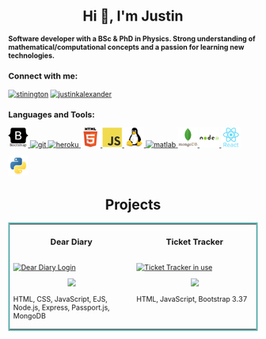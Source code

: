<h1 align="center">Hi 👋, I'm Justin</h1>
<h4 align="Left">Software developer with a BSc & PhD in Physics. Strong understanding of mathematical/computational concepts and a passion for learning new technologies.</h3>

<h3 align="left">Connect with me:</h3>
<p align="left">
<a href="https://twitter.com/stinington" target="blank"><img align="center" src="https://raw.githubusercontent.com/rahuldkjain/github-profile-readme-generator/master/src/images/icons/Social/twitter.svg" alt="stinington" height="30" width="40" /></a>
<a href="https://linkedin.com/in/justinkalexander" target="blank"><img align="center" src="https://raw.githubusercontent.com/rahuldkjain/github-profile-readme-generator/master/src/images/icons/Social/linked-in-alt.svg" alt="justinkalexander" height="30" width="40" /></a>
</p>

<h3 align="left">Languages and Tools:</h3>
<p align="left"> <a href="https://getbootstrap.com" target="_blank" rel="noreferrer"> <img src="https://raw.githubusercontent.com/devicons/devicon/master/icons/bootstrap/bootstrap-plain-wordmark.svg" alt="bootstrap" width="40" height="40"/> </a> <a href="https://git-scm.com/" target="_blank" rel="noreferrer"> <img src="https://www.vectorlogo.zone/logos/git-scm/git-scm-icon.svg" alt="git" width="40" height="40"/> </a> <a href="https://heroku.com" target="_blank" rel="noreferrer"> <img src="https://www.vectorlogo.zone/logos/heroku/heroku-icon.svg" alt="heroku" width="40" height="40"/> </a> <a href="https://www.w3.org/html/" target="_blank" rel="noreferrer"> <img src="https://raw.githubusercontent.com/devicons/devicon/master/icons/html5/html5-original-wordmark.svg" alt="html5" width="40" height="40"/> </a> <a href="https://developer.mozilla.org/en-US/docs/Web/JavaScript" target="_blank" rel="noreferrer"> <img src="https://raw.githubusercontent.com/devicons/devicon/master/icons/javascript/javascript-original.svg" alt="javascript" width="40" height="40"/> </a> <a href="https://www.linux.org/" target="_blank" rel="noreferrer"> <img src="https://raw.githubusercontent.com/devicons/devicon/master/icons/linux/linux-original.svg" alt="linux" width="40" height="40"/> </a> <a href="https://www.mathworks.com/" target="_blank" rel="noreferrer"> <img src="https://upload.wikimedia.org/wikipedia/commons/2/21/Matlab_Logo.png" alt="matlab" width="40" height="40"/> </a> <a href="https://www.mongodb.com/" target="_blank" rel="noreferrer"> <img src="https://raw.githubusercontent.com/devicons/devicon/master/icons/mongodb/mongodb-original-wordmark.svg" alt="mongodb" width="40" height="40"/> </a> <a href="https://nodejs.org" target="_blank" rel="noreferrer"> <img src="https://raw.githubusercontent.com/devicons/devicon/master/icons/nodejs/nodejs-original-wordmark.svg" alt="nodejs" width="40" height="40"/> </a> <a href="https://reactjs.org/" target="_blank" rel="noreferrer"> <img src="https://raw.githubusercontent.com/devicons/devicon/master/icons/react/react-original-wordmark.svg" alt="react" width="40" height="40"/> </a> </p> <a href="https://www.python.org" target="_blank" rel="noreferrer"> <img src="https://raw.githubusercontent.com/devicons/devicon/master/icons/python/python-original.svg" alt="python" width="40" height="40"/> </a>


<h1 align="center">Projects</h1>
<table bordercolor="#66b2b2">
  <tr>
    <td width="50%" valign="top">
      <h3 align="center">Dear Diary</h3>
        <br />
        <a target="_blank" href="https://github.com/Justin-KA/diaryApp">
            <img src="https://user-images.githubusercontent.com/45403729/212791629-a4b5e13b-ba2c-408a-b25c-a80ace339944.png" width="100%" alt="Dear Diary Login"/>
        </a>
        <br />
        <p align="center"> 
          <a href="https://github.com/Justin-KA/diaryApp" target="_blank">
            <img src="https://img.shields.io/static/v1?label=|&message=REPO&color=23555f&style=plastic&logo=github&logo-color=white"/>
          </a>
        </p>
        <p>HTML, CSS, JavaScript, EJS, Node.js, Express, Passport.js, MongoDB</p>
    </td>
    <td width="50%" valign="top">
      <h3 align="center">Ticket Tracker</h3>
        <br />
        <a target="_blank" href="https://github.com/Justin-KA/TicketTracker">
            <img src=https://user-images.githubusercontent.com/45403729/212790001-bb9a1a71-7e4c-48c7-98e8-da5834dfd58e.png width="100%" alt="Ticket Tracker in use"/>
        </a>
        <br />
        <p align="center"> 
          <a href="https://github.com/Justin-KA/TicketTracker" target="_blank">
            <img src="https://img.shields.io/static/v1?label=|&message=REPO&color=23555f&style=plastic&logo=github&logo-color=white"/>
          </a>
        </p>
        <p>HTML, JavaScript, Bootstrap 3.37</p>
    </td>
  </tr>
</table>
